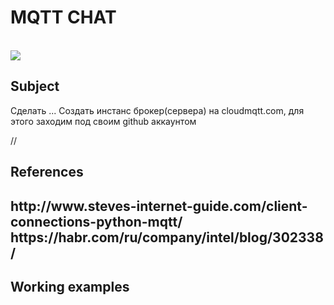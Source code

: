 <h1>MQTT CHAT</h1>
<br>
<img src="http://www.steves-internet-guide.com/wp-content/uploads/loop-function-illustration.jpg">
<div>
 <h2>Subject</h2>
 Сделать ...
 Создать инстанс брокер(сервера) на cloudmqtt.com, для этого заходим под своим github аккаунтом

//
<h2>References<h2>
  http://www.steves-internet-guide.com/client-connections-python-mqtt/
  https://habr.com/ru/company/intel/blog/302338/
</div>
  
<h2> Working examples</h2>
